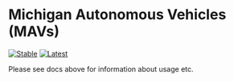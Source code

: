# Michigan Autonomous Vehicles (MAVs)

[![Stable](https://img.shields.io/badge/docs-stable-blue.svg)](https://juliampc.github.io/AVExamples.jl/stable/)
[![Latest](https://img.shields.io/badge/docs-latest-blue.svg)](https://juliampc.github.io/AVExamples.jl/latest/)

Please see docs above for information about usage etc.
